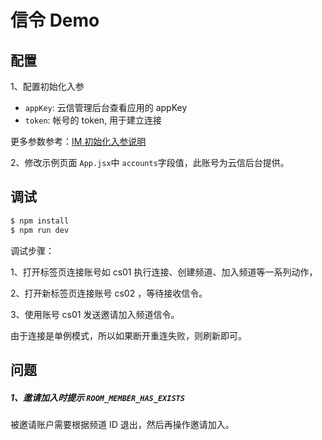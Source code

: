 # 信令 Demo

## 配置

1、配置初始化入参

- `appKey`: 云信管理后台查看应用的 appKey
- `token`: 帐号的 token, 用于建立连接

更多参数参考：[IM 初始化入参说明](https://doc.yunxin.163.com/TM5MzM5Njk/docs/zE0NDY4Njc?platform=web#%E5%8F%82%E6%95%B0%E8%A7%A3%E9%87%8A)

2、修改示例页面 `App.jsx`中 `accounts`字段值，此账号为云信后台提供。

## 调试

```bash
$ npm install
$ npm run dev
```

调试步骤：

1、打开标签页连接账号如 cs01 执行连接、创建频道、加入频道等一系列动作，

2、打开新标签页连接账号 cs02 ，等待接收信令。

3、使用账号 cs01 发送邀请加入频道信令。

由于连接是单例模式，所以如果断开重连失败，则刷新即可。

## 问题

##### 1、邀请加入时提示 `ROOM_MEMBER_HAS_EXISTS`

被邀请账户需要根据频道 ID 退出，然后再操作邀请加入。
